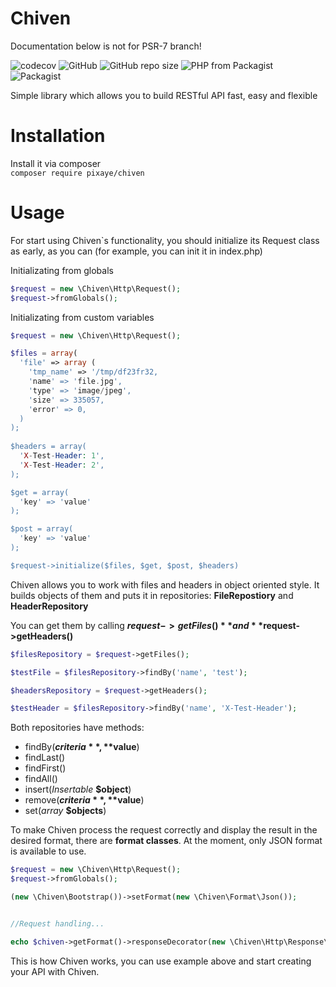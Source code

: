 # Chiven

Documentation below is not for PSR-7 branch!

![codecov](https://img.shields.io/badge/coverage-98%25-green)
![GitHub](https://img.shields.io/github/license/pixaye/chiven)
![GitHub repo size](https://img.shields.io/github/repo-size/pixaye/chiven)
![PHP from Packagist](https://img.shields.io/packagist/php-v/pixaye/chiven)
![Packagist](https://img.shields.io/packagist/dm/pixaye/chiven)

Simple library which allows you to build RESTful API fast, easy and flexible

# Installation
Install it via composer  
```composer require pixaye/chiven```

# Usage
For start using Chiven\`s functionality, you should initialize its Request class as early, as you can (for example, you can init it in index.php)

Initializating from globals
```php
$request = new \Chiven\Http\Request();
$request->fromGlobals();
```

Initializating from custom variables
```php
$request = new \Chiven\Http\Request();

$files = array(
  'file' => array (
    'tmp_name' => '/tmp/df23fr32,
    'name' => 'file.jpg',
    'type' => 'image/jpeg',
    'size' => 335057,
    'error' => 0,
  )
);
        
$headers = array(
  'X-Test-Header: 1',
  'X-Test-Header: 2',
);

$get = array(
  'key' => 'value'
);

$post = array(
  'key' => 'value'
);

$request->initialize($files, $get, $post, $headers)
```

Chiven allows you to work with files and headers in object oriented style. It builds objects of them and puts it in repositories: **FileRepostiory** and **HeaderRepository**

You can get them by calling **$request->getFiles()** and **$request->getHeaders()**

```php
$filesRepository = $request->getFiles();

$testFile = $filesRepository->findBy('name', 'test');
```

```php
$headersRepository = $request->getHeaders();

$testHeader = $filesRepository->findBy('name', 'X-Test-Header');
```

Both repositories have methods:
* findBy(**$criteria**, **$value**)
* findLast()
* findFirst()
* findAll()
* insert(*Insertable* **$object**)
* remove(**$criteria**, **$value**)
* set(*array* **$objects**)

To make Chiven process the request correctly and display the result in the desired format, there are **format classes**. At the moment, only JSON format is available to use.

```php
$request = new \Chiven\Http\Request();
$request->fromGlobals();

(new \Chiven\Bootstrap())->setFormat(new \Chiven\Format\Json());


//Request handling...

echo $chiven->getFormat()->responseDecorator(new \Chiven\Http\Response\Response());
```

This is how Chiven works, you can use example above and start creating your API with Chiven.

